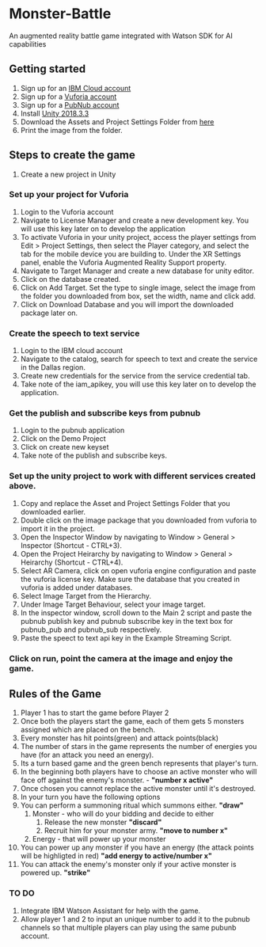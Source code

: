 # Monster-Battle
An augmented reality battle game integrated with Watson SDK for AI capabilities


## Getting started 

1. Sign up for an [IBM Cloud account](http://ibm.biz/dgcsession)
1. Sign up for a [Vuforia account](https://developer.vuforia.com/vui/auth/register)
1. Sign up for a [PubNub account](https://dashboard.pubnub.com/signup)
1. Install [Unity 2018.3.3](https://unity3d.com/get-unity/download/archive)
1. Download the Assets and Project Settings Folder from [here]()
1. Print the image from the folder.


## Steps to create the game
1. Create a new project in Unity

### Set up your project for Vuforia
1. Login to the Vuforia account 
1. Navigate to License Manager and create a new development key. You will use this key later on to develop the application
1. To activate Vuforia in your unity project, access the player settings from Edit > Project Settings, then select the Player category, and select the tab for the mobile device you are building to. Under the XR Settings panel, enable the Vuforia Augmented Reality Support property.
1. Navigate to Target Manager and create a new database for unity editor.
1. Click on the database created.
1. Click on Add Target. Set the type to single image, select the image from the folder you downloaded from box, set the width, name and click add.
1. Click on Download Database and you will import the downloaded package later on.

### Create the speech to text service
1. Login to the IBM cloud account
1. Navigate to the catalog, search for speech to text and create the service in the Dallas region.
1. Create new credentials for the service from the service credential tab.
1. Take note of the iam_apikey, you will use this key later on to develop the application.

### Get the publish and subscribe keys from pubnub
1. Login to the pubnub application
1. Click on the Demo Project
1. Click on create new keyset
1. Take note of the publish and subscribe keys.

### Set up the unity project to work with different services created above.
1. Copy and replace the Asset and Project Settings Folder that you downloaded earlier. 
1. Double click on the image package that you downloaded from vuforia to import it in the project.
1. Open the Inspector Window by navigating to Window > General > Inspector (Shortcut - CTRL+3).
1. Open the Project Heirarchy by navigating to Window > General > Heirarchy (Shortcut - CTRL+4).
1. Select AR Camera, click on open vuforia engine configuration and paste the vuforia license key. Make sure the database that you created in vuforia is added under databases.
1. Select Image Target from the Hierarchy.
1. Under Image Target Behaviour, select your image target.
1. In the inspector window, scroll down to the Main 2 script and paste the pubnub publish key and pubnub subscribe key in the text box for pubnub_pub and pubnub_sub respectively.
1. Paste the speect to text api key in the Example Streaming Script.

### Click on run, point the camera at the image and enjoy the game.

## Rules of the Game

1. Player 1 has to start the game before Player 2
1. Once both the players start the game, each of them gets 5 monsters assigned which are placed on the bench. 
1. Every monster has hit points(green) and attack points(black)
1. The number of stars in the game represents the number of energies you have (for an attack you need an energy).
1. Its a turn based game and the green bench represents that player's turn.
1. In the beginning both players have to choose an active monster who will face off against the enemy's monster. - **"number x active"**
1. Once chosen you cannot replace the active monster until it's destroyed. 
1. In your turn you have the following options
  1. You can perform a summoning ritual which summons either. **"draw"**
      1. Monster - who will do your bidding and decide to either 
          1. Release the new monster **"discard"**
          1. Recruit him for your monster army. **"move to number x"**
      1. Energy - that will power up your monster
  1. You can power up any monster if you have an energy (the attack points will be highligted in red) **"add energy to active/number x"**
  1. You can attack the enemy's monster only if your active monster is powered up. **"strike"**
  
  
  ### TO DO
1. Integrate IBM Watson Assistant for help with the game.
1. Allow player 1 and 2 to input an unique number to add it to the pubnub channels so that multiple players can play using the same pubunb account.

